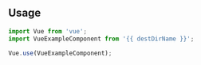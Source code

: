 ## Usage

``` js
import Vue from 'vue';
import VueExampleComponent from '{{ destDirName }}';

Vue.use(VueExampleComponent);
```